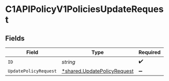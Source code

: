 # C1APIPolicyV1PoliciesUpdateRequest


## Fields

| Field                                                                            | Type                                                                             | Required                                                                         | Description                                                                      |
| -------------------------------------------------------------------------------- | -------------------------------------------------------------------------------- | -------------------------------------------------------------------------------- | -------------------------------------------------------------------------------- |
| `ID`                                                                             | *string*                                                                         | :heavy_check_mark:                                                               | N/A                                                                              |
| `UpdatePolicyRequest`                                                            | [*shared.UpdatePolicyRequest](../../../pkg/models/shared/updatepolicyrequest.md) | :heavy_minus_sign:                                                               | N/A                                                                              |